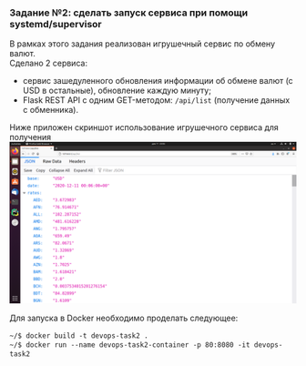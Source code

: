 ### Задание №2: сделать запуск сервиса при помощи systemd/supervisor  

В рамках этого задания реализован игрушечный сервис по обмену валют.  
Сделано 2 сервиса:
*  сервис зашедуленного обновления информации об обмене валют (с USD в остальные), обновление каждую минуту;
*  Flask REST API с одним GET-методом: `/api/list` (получение данных с обменника).

Ниже приложен скриншот использование игрушечного сервиса для получения 
![Request sample](sample.png)  

Для запуска в Docker необходимо проделать следующее:
```
~/$ docker build -t devops-task2 .
~/$ docker run --name devops-task2-container -p 80:8080 -it devops-task2
```

